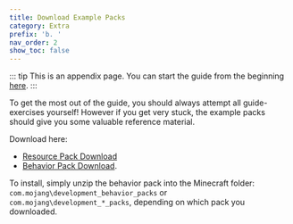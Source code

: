 ```yaml
---
title: Download Example Packs
category: Extra
prefix: 'b. '
nav_order: 2
show_toc: false
---
```


::: tip
This is an appendix page. You can start the guide from the beginning [here](/guide/index).
:::

To get the most out of the guide, you should always attempt all guide-exercises yourself! However if you get very stuck, the example packs should give you some valuable reference material.

Download here:

-   <a href="https://github.com/Bedrock-OSS/bedrock-wiki/blob/wiki/docs/public/assets/packs/guide/guide_RP.zip?raw=true">Resource Pack Download</a>
-   <a href="https://github.com/Bedrock-OSS/bedrock-wiki/blob/wiki/docs/public/assets/packs/guide/guide_BP.zip?raw=true">Behavior Pack Download</a>.

To install, simply unzip the behavior pack into the Minecraft folder: `com.mojang\development_behavior_packs` or `com.mojang\development_*_packs`, depending on which pack you downloaded.
